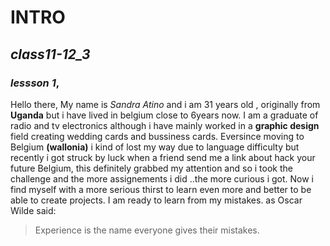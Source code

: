 # **INTRO**
## *class11-12_3*
### *lessson 1*, 
Hello there,
My name is *Sandra Atino* and i am 31 years old , originally from **Uganda** but i have lived in belgium close to 6years now.
I am a graduate of radio and tv electronics although i have mainly worked in a **graphic design** field creating wedding cards and bussiness cards.
Eversince moving to Belgium **(wallonia)** i kind of lost my way due to language difficulty but recently i got struck by luck when a friend  send me a link about hack your future Belgium, this definitely grabbed my attention and so i took the challenge and the more assignements i did ..the more curious i got.
Now i find myself with a more serious thirst to learn even more and better to be able to create projects.
I  am ready to learn from my mistakes.
as Oscar Wilde said: 
>Experience is the name everyone 
 >gives their mistakes.
